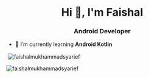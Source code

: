 <h1 align="center">Hi 👋, I'm Faishal</h1>
<h3 align="center">Android Developer</h3>

- 🌱 I’m currently learning **Android Kotlin**

<p>&nbsp;<img align="center" src="https://github-readme-stats.vercel.app/api?username=faishalmukhammadsyarief&show_icons=true&locale=en" alt="faishalmukhammadsyarief" /></p>

<p><img align="center" src="https://github-readme-streak-stats.herokuapp.com/?user=faishalmukhammadsyarief&" alt="faishalmukhammadsyarief" /></p>
